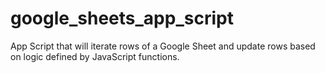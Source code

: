 # google_sheets_app_script
App Script that will iterate rows of a Google Sheet and update rows based on logic defined by JavaScript functions.
